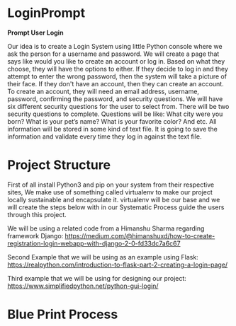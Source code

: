# LoginPrompt
<b> Prompt User Login </b>

Our idea is to create a Login System using little Python console where we ask the person for a username and password. We will create a page that says like would you like to create an account or log in. Based on what they choose, they will have the options to either. If they decide to log in and they attempt to enter the wrong password, then the system will take a picture of their face. If they don't have an account, then they can create an account. To create an account, they will need an email address, username, password, confirming the password, and security questions. We will have six different security questions for the user to select from. There will be two security questions to complete. Questions will be like: What city were you born? What is your pet’s name? What is your favorite color? And etc. All information will be stored in some kind of text file. It is going to save the information and validate every time they log in against the text file. 

<h1> Project Structure </h1>

First of all install Python3 and pip on your system from their respective sites, We make use of something called virtualenv to make our project locally sustainable and encapsulate it. virtualenv will be our base and we will create the steps below with in our Systematic Process guide the users through this project.


We will be using a related code from a Himanshu Sharma regarding framework Django: https://medium.com/@himanshuxd/how-to-create-registration-login-webapp-with-django-2-0-fd33dc7a6c67

Second Example that we will be using as an example using Flask: https://realpython.com/introduction-to-flask-part-2-creating-a-login-page/


Third example that we will be using for designing our project: https://www.simplifiedpython.net/python-gui-login/
<h1> Blue Print Process </h1>
